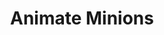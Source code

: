 ---
layout: page_project
id: minion
status: progress
title: Animate Minions
tagline: Minionify Professors@IIIT-Delhi
contributors: 
 - sarthaka
 - kartikg
trellourl: 
facebookurl:
twitterurl:
behanceurl:
---